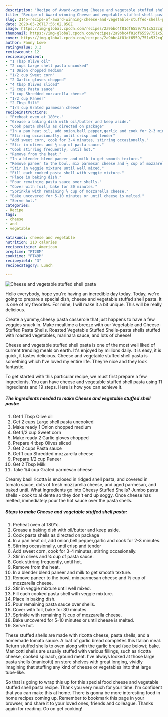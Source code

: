 ```yaml
---
description: "Recipe of Award-winning Cheese and vegetable stuffed shell pasta"
title: "Recipe of Award-winning Cheese and vegetable stuffed shell pasta"
slug: 2145-recipe-of-award-winning-cheese-and-vegetable-stuffed-shell-pasta
date: 2020-05-26T17:56:02.858Z
image: https://img-global.cpcdn.com/recipes/2a9bbc4f81df6559/751x532cq70/cheese-and-vegetable-stuffed-shell-pasta-recipe-main-photo.jpg
thumbnail: https://img-global.cpcdn.com/recipes/2a9bbc4f81df6559/751x532cq70/cheese-and-vegetable-stuffed-shell-pasta-recipe-main-photo.jpg
cover: https://img-global.cpcdn.com/recipes/2a9bbc4f81df6559/751x532cq70/cheese-and-vegetable-stuffed-shell-pasta-recipe-main-photo.jpg
author: Fanny Lowe
ratingvalue: 3.3
reviewcount: 12
recipeingredient:
- "1 Tbsp Olive oil"
- "2 cups Large shell pasta uncooked"
- "1 Onion chopped medium"
- "1/2 cup Sweet corn"
- "2 Garlic gloves chopped"
- "4 tbsp Olives sliced"
- "2 cups Pasta sauce"
- "1 cup Shredded mozzarella cheese"
- "1/2 cup Paneer"
- "2 Tbsp Milk"
- "1/4 cup Grated parmesan cheese"
recipeinstructions:
- "Preheat oven at 180*c."
- "Grease a baking dish with oil/butter and keep aside."
- "Cook pasta shells as directed on package"
- "In a pan heat oil, add onion,bell pepper,garlic and cook for 2-3 minutes."
- "Stirring occasionally, until crisp and tender"
- "Add sweet corn, cook for 3-4 minutes, stirring occasionally."
- "Stir in olives and ¼ cup of pasta sauce."
- "Cook stirring frequently, until hot."
- "Remove from the heat."
- "In a blender blend paneer and milk to get smooth texture."
- "Remove paneer to the bowl, mix parmesan cheese and ½ cup of mozzarella cheese."
- "Stir in veggie mixture until well mixed."
- "Fill each cooked pasta shell with veggie mixture."
- "Place in baking dish."
- "Pour remaining pasta sauce over shells."
- "Cover with foil, bake for 30 minutes."
- "Sprinkle with remaining ½ cup of mozzarella cheese."
- "Bake uncovered for 5-10 minutes or until cheese is melted."
- "Serve hot."
categories:
- Recipe
tags:
- cheese
- and
- vegetable

katakunci: cheese and vegetable 
nutrition: 210 calories
recipecuisine: American
preptime: "PT28M"
cooktime: "PT49M"
recipeyield: "3"
recipecategory: Lunch

---
```



![Cheese and vegetable stuffed shell pasta](https://img-global.cpcdn.com/recipes/2a9bbc4f81df6559/751x532cq70/cheese-and-vegetable-stuffed-shell-pasta-recipe-main-photo.jpg)

Hello everybody, hope you're having an incredible day today. Today, we're going to prepare a special dish, cheese and vegetable stuffed shell pasta. It is one of my favorites. For mine, I will make it a bit unique. This will be really delicious.

Create a yummy,cheesy pasta casserole that just happens to have a few veggies snuck in. Make mealtime a breeze with our Vegetable and Cheese-Stuffed Pasta Shells. Roasted Vegetable Stuffed Shells-pasta shells stuffed with roasted vegetables, marinara sauce, and lots of cheese!

Cheese and vegetable stuffed shell pasta is one of the most well liked of current trending meals on earth. It's enjoyed by millions daily. It is easy, it is quick, it tastes delicious. Cheese and vegetable stuffed shell pasta is something which I've loved my entire life. They're nice and they look fantastic.


To get started with this particular recipe, we must first prepare a few ingredients. You can have cheese and vegetable stuffed shell pasta using 11 ingredients and 19 steps. Here is how you can achieve it.

<!--inarticleads1-->

##### The ingredients needed to make Cheese and vegetable stuffed shell pasta:

1. Get 1 Tbsp Olive oil
1. Get 2 cups Large shell pasta uncooked
1. Make ready 1 Onion chopped medium
1. Get 1/2 cup Sweet corn
1. Make ready 2 Garlic gloves chopped
1. Prepare 4 tbsp Olives sliced
1. Get 2 cups Pasta sauce
1. Get 1 cup Shredded mozzarella cheese
1. Prepare 1/2 cup Paneer
1. Get 2 Tbsp Milk
1. Take 1/4 cup Grated parmesan cheese


Creamy basil ricotta is enclosed in ridged shell pasta, and covered in tomato sauce, dots of fresh mozzarella cheese, and aged parmesan, and baked until. What Ingredients go into Cheesy Stuffed Shells? Jumbo pasta shells - cook to al dente so they don&#39;t end up soggy. Once cheese has melted, immediately pour the hot sauce over the pasta shells. 

<!--inarticleads2-->

##### Steps to make Cheese and vegetable stuffed shell pasta:

1. Preheat oven at 180*c.
1. Grease a baking dish with oil/butter and keep aside.
1. Cook pasta shells as directed on package
1. In a pan heat oil, add onion,bell pepper,garlic and cook for 2-3 minutes.
1. Stirring occasionally, until crisp and tender
1. Add sweet corn, cook for 3-4 minutes, stirring occasionally.
1. Stir in olives and ¼ cup of pasta sauce.
1. Cook stirring frequently, until hot.
1. Remove from the heat.
1. In a blender blend paneer and milk to get smooth texture.
1. Remove paneer to the bowl, mix parmesan cheese and ½ cup of mozzarella cheese.
1. Stir in veggie mixture until well mixed.
1. Fill each cooked pasta shell with veggie mixture.
1. Place in baking dish.
1. Pour remaining pasta sauce over shells.
1. Cover with foil, bake for 30 minutes.
1. Sprinkle with remaining ½ cup of mozzarella cheese.
1. Bake uncovered for 5-10 minutes or until cheese is melted.
1. Serve hot.


These stuffed shells are made with ricotta cheese, pasta shells, and a homemade tomato sauce. A loaf of garlic bread completes this Italian meal. Return stuffed shells to oven along with the garlic bread (see below); bake. Manicotti shells are usually stuffed with various fillings, such as ricotta cheese, cooked spinach, ground meat. I&#39;ve always looked at those large pasta shells (manicotti) on store shelves with great longing, vividly imagining that stuffing any kind of cheese or vegetables into that large tube-like. 

So that is going to wrap this up for this special food cheese and vegetable stuffed shell pasta recipe. Thank you very much for your time. I'm confident that you can make this at home. There is gonna be more interesting food in home recipes coming up. Remember to bookmark this page in your browser, and share it to your loved ones, friends and colleague. Thanks again for reading. Go on get cooking!
